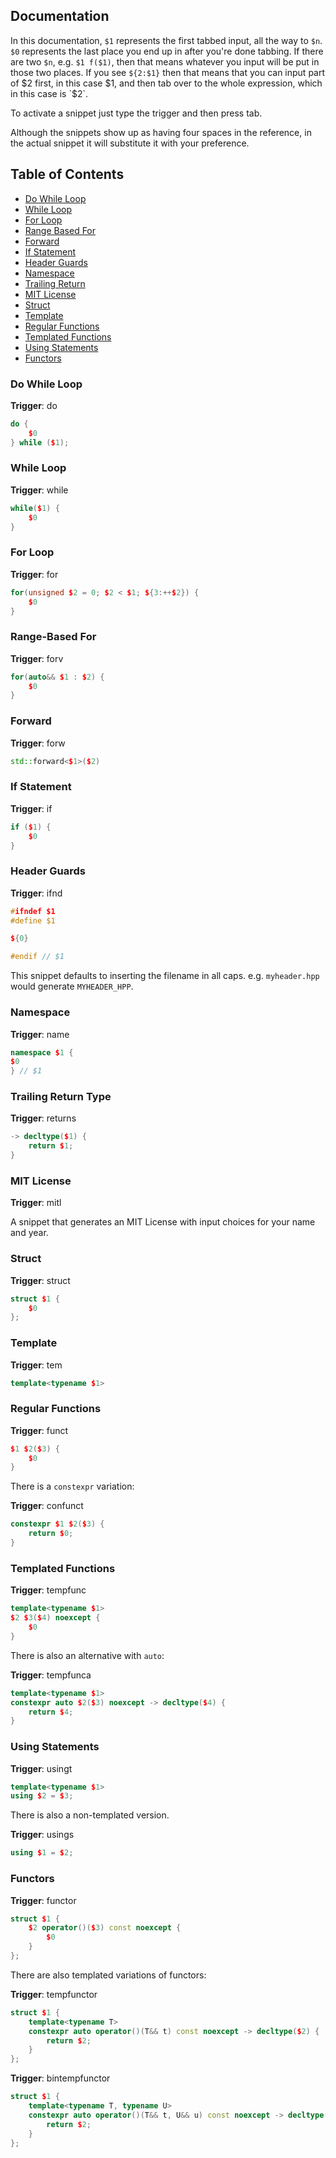 ## Documentation

In this documentation, `$1` represents the first tabbed input, all the way to `$n`. `$0` represents the last place you end up in after you're done tabbing. If there are two `$n`, e.g. `$1 f($1)`, then that means whatever you input will be put in those two places. If you see `${2:$1}` then that means that you can input part of $2 first, in this case $1, and then tab over to the whole expression, which in this case is `$2`.

To activate a snippet just type the trigger and then press tab.

Although the snippets show up as having four spaces in the reference, in the actual snippet it will substitute it with
your preference.

## Table of Contents

- [Do While Loop](#do-while-loop)
- [While Loop](#while-loop)
- [For Loop](#for-loop)
- [Range Based For](#range-based-for)
- [Forward](#forward)
- [If Statement](#if-statement)
- [Header Guards](#header-guards)
- [Namespace](#namespace)
- [Trailing Return](#trailing-return-type)
- [MIT License](#mit-license)
- [Struct](#struct)
- [Template](#template)
- [Regular Functions](#regular-functions)
- [Templated Functions](#templated-functions)
- [Using Statements](#using-statements)
- [Functors](#functors)

### Do While Loop

**Trigger**: do

```cpp
do {
    $0
} while ($1);
```

### While Loop

**Trigger**: while

```cpp
while($1) {
    $0
}
```

### For Loop

**Trigger**: for

```cpp
for(unsigned $2 = 0; $2 < $1; ${3:++$2}) {
    $0
}
```

### Range-Based For

**Trigger**: forv

```cpp
for(auto&& $1 : $2) {
    $0
}
```

### Forward

**Trigger**: forw

```cpp
std::forward<$1>($2)
```

### If Statement

**Trigger**: if

```cpp
if ($1) {
    $0
}
```

### Header Guards

**Trigger**: ifnd

```cpp
#ifndef $1
#define $1

${0}

#endif // $1
```

This snippet defaults to inserting the filename in all caps. e.g. `myheader.hpp` would generate `MYHEADER_HPP`.

### Namespace

**Trigger**: name

```cpp
namespace $1 {
$0
} // $1
```

### Trailing Return Type

**Trigger**: returns

```cpp
-> decltype($1) {
    return $1;
}
```

### MIT License

**Trigger**: mitl

A snippet that generates an MIT License with input choices for your name and year.

### Struct

**Trigger**: struct

```cpp
struct $1 {
    $0
};
```

### Template

**Trigger**: tem

```cpp
template<typename $1>
```

### Regular Functions

**Trigger**: funct

```cpp
$1 $2($3) {
    $0
}
```

There is a `constexpr` variation:

**Trigger**: confunct

```cpp
constexpr $1 $2($3) {
    return $0;
}
```

### Templated Functions

**Trigger**: tempfunc

```cpp
template<typename $1>
$2 $3($4) noexcept {
    $0
}
```

There is also an alternative with `auto`:

**Trigger**: tempfunca

```cpp
template<typename $1>
constexpr auto $2($3) noexcept -> decltype($4) {
    return $4;
}
```

### Using Statements

**Trigger**: usingt

```cpp
template<typename $1>
using $2 = $3;
```

There is also a non-templated version.

**Trigger**: usings

```cpp
using $1 = $2;
```


### Functors

**Trigger**: functor

```cpp
struct $1 {
    $2 operator()($3) const noexcept {
        $0
    }
};
```

There are also templated variations of functors:

**Trigger**: tempfunctor

```cpp
struct $1 {
    template<typename T>
    constexpr auto operator()(T&& t) const noexcept -> decltype($2) {
        return $2;
    }
};
```

**Trigger**: bintempfunctor

```cpp
struct $1 {
    template<typename T, typename U>
    constexpr auto operator()(T&& t, U&& u) const noexcept -> decltype($2) {
        return $2;
    }
};
```